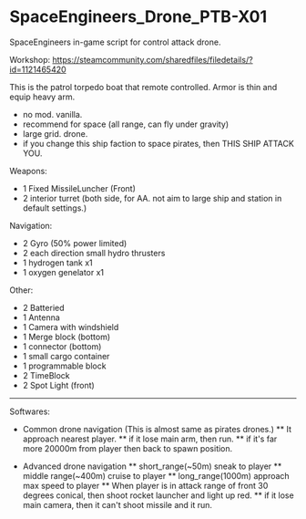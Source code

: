 # SpaceEngineers_Drone_PTB-X01
SpaceEngineers in-game script for control attack drone.

Workshop:
https://steamcommunity.com/sharedfiles/filedetails/?id=1121465420

This is the patrol torpedo boat that remote controlled.
Armor is thin and equip heavy arm.

* no mod. vanilla.
* recommend for space (all range, can fly under gravity)
* large grid. drone.
* if you change this ship faction to space pirates,
 then THIS SHIP ATTACK YOU.

Weapons:
* 1 Fixed MissileLuncher (Front)
* 2 interior turret (both side, for AA. not aim to large ship and station in default settings.)

Navigation:
* 2 Gyro (50% power limited)
* 2 each direction small hydro thrusters
* 1 hydrogen tank x1
* 1 oxygen genelator x1

Other:
* 2 Batteried
* 1 Antenna
* 1 Camera with windshield
* 1 Merge block (bottom)
* 1 connector (bottom)
* 1 small cargo container
* 1 programmable block
* 2 TimeBlock
* 2 Spot Light (front)

-----

Softwares:
* Common drone navigation (This is almost same as pirates drones.)
** It approach nearest player.
** if it lose main arm, then run.
** if it's far more 20000m from player then back to spawn position.

* Advanced drone navigation
** short_range(~50m)  sneak to player
** middle range(~400m)  cruise to player
** long_range(1000m) approach max speed to player
** When player is in attack range of front 30 degrees conical,
 then shoot rocket launcher and light up red.
** if it lose main camera, then it can't shoot missile and it run.
